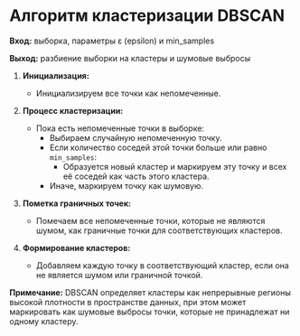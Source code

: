 # Алгоритм кластеризации DBSCAN

**Вход:** выборка, параметры ε (epsilon) и min_samples

**Выход:** разбиение выборки на кластеры и шумовые выбросы

1. **Инициализация:**
   - Инициализируем все точки как непомеченные.

2. **Процесс кластеризации:**
   - Пока есть непомеченные точки в выборке:
     - Выбираем случайную непомеченную точку.
     - Если количество соседей этой точки больше или равно `min_samples`:
       - Образуется новый кластер и маркируем эту точку и всех её соседей как часть этого кластера.
     - Иначе, маркируем точку как шумовую.

3. **Пометка граничных точек:**
   - Помечаем все непомеченные точки, которые не являются шумом, как граничные точки для соответствующих кластеров.

4. **Формирование кластеров:**
   - Добавляем каждую точку в соответствующий кластер, если она не является шумом или граничной точкой.

**Примечание:** DBSCAN определяет кластеры как непрерывные регионы высокой плотности в пространстве данных, при этом может маркировать как шумовые выбросы точки, которые не принадлежат ни одному кластеру.
